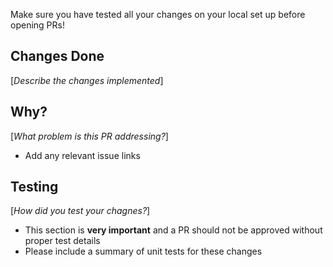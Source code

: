 Make sure you have tested all your changes on your local set up before opening PRs!

## Changes Done
[*Describe the changes implemented*]

## Why?
[*What problem is this PR addressing?*]
* Add any relevant issue links

## Testing
[*How did you test your chagnes?*]
* This section is **very important** and a PR should not be approved without proper test details
* Please include a summary of unit tests for these changes
